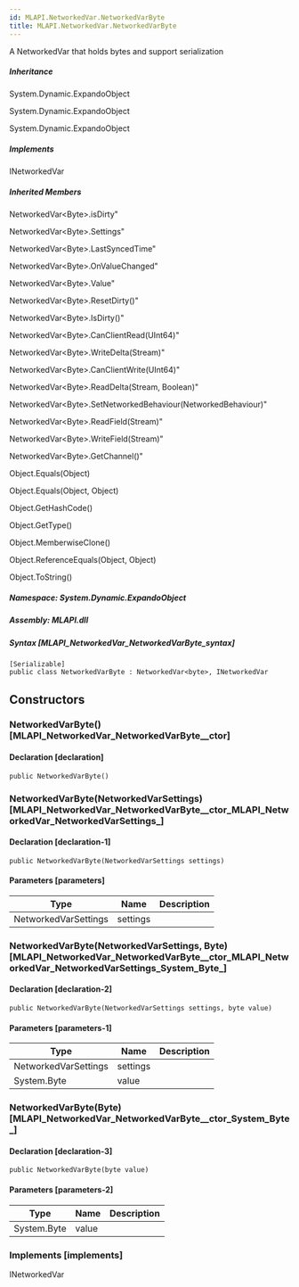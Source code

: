 ```yaml
---  
id: MLAPI.NetworkedVar.NetworkedVarByte  
title: MLAPI.NetworkedVar.NetworkedVarByte  
---
```


<div class="markdown level0 summary" markdown="1">

A NetworkedVar that holds bytes and support serialization

</div>

<div class="markdown level0 conceptual" markdown="1">

</div>

<div class="inheritance" markdown="1">

##### Inheritance

<div class="level0" markdown="1">

System.Dynamic.ExpandoObject

</div>

<div class="level1" markdown="1">

System.Dynamic.ExpandoObject

</div>

<div class="level2" markdown="1">

System.Dynamic.ExpandoObject

</div>

</div>

<div markdown="1" classs="implements">

##### Implements

<div markdown="1">

INetworkedVar

</div>

</div>

<div class="inheritedMembers" markdown="1">

##### Inherited Members

<div markdown="1">

NetworkedVar\<Byte\>.isDirty"

</div>

<div markdown="1">

NetworkedVar\<Byte\>.Settings"

</div>

<div markdown="1">

NetworkedVar\<Byte\>.LastSyncedTime"

</div>

<div markdown="1">

NetworkedVar\<Byte\>.OnValueChanged"

</div>

<div markdown="1">

NetworkedVar\<Byte\>.Value"

</div>

<div markdown="1">

NetworkedVar\<Byte\>.ResetDirty()"

</div>

<div markdown="1">

NetworkedVar\<Byte\>.IsDirty()"

</div>

<div markdown="1">

NetworkedVar\<Byte\>.CanClientRead(UInt64)"

</div>

<div markdown="1">

NetworkedVar\<Byte\>.WriteDelta(Stream)"

</div>

<div markdown="1">

NetworkedVar\<Byte\>.CanClientWrite(UInt64)"

</div>

<div markdown="1">

NetworkedVar\<Byte\>.ReadDelta(Stream, Boolean)"

</div>

<div markdown="1">

NetworkedVar\<Byte\>.SetNetworkedBehaviour(NetworkedBehaviour)"

</div>

<div markdown="1">

NetworkedVar\<Byte\>.ReadField(Stream)"

</div>

<div markdown="1">

NetworkedVar\<Byte\>.WriteField(Stream)"

</div>

<div markdown="1">

NetworkedVar\<Byte\>.GetChannel()"

</div>

<div markdown="1">

Object.Equals(Object)

</div>

<div markdown="1">

Object.Equals(Object, Object)

</div>

<div markdown="1">

Object.GetHashCode()

</div>

<div markdown="1">

Object.GetType()

</div>

<div markdown="1">

Object.MemberwiseClone()

</div>

<div markdown="1">

Object.ReferenceEquals(Object, Object)

</div>

<div markdown="1">

Object.ToString()

</div>

</div>

##### **Namespace**: System.Dynamic.ExpandoObject

##### **Assembly**: MLAPI.dll

##### Syntax [MLAPI_NetworkedVar_NetworkedVarByte_syntax]

    [Serializable]
    public class NetworkedVarByte : NetworkedVar<byte>, INetworkedVar

## Constructors 

### NetworkedVarByte() [MLAPI_NetworkedVar_NetworkedVarByte__ctor]

<div class="markdown level1 summary" markdown="1">

</div>

<div class="markdown level1 conceptual" markdown="1">

</div>

#### Declaration [declaration]

    public NetworkedVarByte()

### NetworkedVarByte(NetworkedVarSettings) [MLAPI_NetworkedVar_NetworkedVarByte__ctor_MLAPI_NetworkedVar_NetworkedVarSettings_]

<div class="markdown level1 summary" markdown="1">

</div>

<div class="markdown level1 conceptual" markdown="1">

</div>

#### Declaration [declaration-1]

    public NetworkedVarByte(NetworkedVarSettings settings)

#### Parameters [parameters]

| Type                 | Name     | Description |
|----------------------|----------|-------------|
| NetworkedVarSettings | settings |             |

### NetworkedVarByte(NetworkedVarSettings, Byte) [MLAPI_NetworkedVar_NetworkedVarByte__ctor_MLAPI_NetworkedVar_NetworkedVarSettings_System_Byte_]

<div class="markdown level1 summary" markdown="1">

</div>

<div class="markdown level1 conceptual" markdown="1">

</div>

#### Declaration [declaration-2]

    public NetworkedVarByte(NetworkedVarSettings settings, byte value)

#### Parameters [parameters-1]

| Type                 | Name     | Description |
|----------------------|----------|-------------|
| NetworkedVarSettings | settings |             |
| System.Byte          | value    |             |

### NetworkedVarByte(Byte) [MLAPI_NetworkedVar_NetworkedVarByte__ctor_System_Byte_]

<div class="markdown level1 summary" markdown="1">

</div>

<div class="markdown level1 conceptual" markdown="1">

</div>

#### Declaration [declaration-3]

    public NetworkedVarByte(byte value)

#### Parameters [parameters-2]

| Type        | Name  | Description |
|-------------|-------|-------------|
| System.Byte | value |             |

### Implements [implements]

<div markdown="1">

INetworkedVar

</div>
